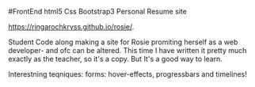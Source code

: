 #FrontEnd html5 Css Bootstrap3 Personal Resume site

https://ringarochkryss.github.io/rosie/.


Student Code along making a site for Rosie promiting herself as a web developer-
and ofc can be altered. This time I have written it pretty much exactly as the teacher,
so it's a copy. But It's a good way to learn.

Interestning teqniques: forms: hover-effects, progressbars and timelines! 
